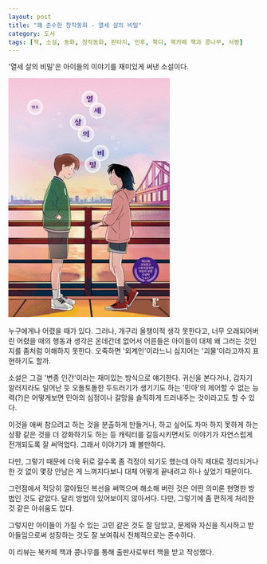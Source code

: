 ```yaml
---
layout: post
title: "꽤 준수한 창작동화 - 열세 살의 비밀"
category: 도서
tags: [책, 소설, 동화, 창작동화, 판타지, 민후, 북다, 북카페 책과 콩나무, 서평]
---
```


'열세 살의 비밀'은
아이들의 이야기를 재미있게 써낸 소설이다.

![표지](/images/secrets-of-thirteen-years-old-book-h480.jpg)

누구에게나 어렸을 때가 있다.
그러나, 개구리 올챙이적 생각 못한다고,
너무 오래되어버린 어렸을 때의 행동과 생각은 온데간데 없어서
어른들은 아이들이 대체 왜 그러는 것인지를 좀처럼 이해하지 못한다.
오죽하면 '외계인'이라느니 심지어는 '괴물'이라고까지 표현하기도 할까.

소설은 그걸 '변종 인간'이라는 재미있는 방식으로 얘기한다.
귀신을 본다거나,
갑자기 알러지라도 일어난 듯 오돌토돌한 두드러기가 생기기도 하는
'민아'의 제어할 수 없는 능력(?)은
어떻게보면 민아의 심정이나 갈망을 솔직하게 드러내주는 것이라고도 할 수 있다.

이것을 애써 참으려고 하는 것을 분출하게 만들거나,
하고 싶어도 차마 하지 못하게 하는 상황 같은 것을 더 강화하기도 하는 등
캐릭터를 갈등시키면서도 이야기가 자연스럽게 전개되도록 잘 써먹었다.
그래서 이야기가 꽤 볼만하다.

다만, 그렇기 때문에 더욱 뒤로 갈수록 좀 걱정이 되기도 했는데
아직 제대로 정리되거나 한 것 없이 몇장 안남은 게 느껴지다보니
대체 어떻게 끝내려고 하나 싶었기 때문이다.

그런점에서 적당히 깔아뒀던 복선을 써먹으며 해소해 버린 것은
어떤 의미론 현명한 방법인 것도 같았다.
달리 방법이 있어보이지 않아서다.
다만, 그렇기에 좀 편하게 처리한 것 같은 아쉬움도 있다.

그렇지만 아이들이 가질 수 있는 고민 같은 것도 잘 담았고,
문제와 자신을 직시하고 받아들임으로써 성장하는 것도 잘 보여줘서
전체적으로는 준수하다.



<div class="im im-info">
이 리뷰는 북카페 책과 콩나무를 통해 출판사로부터 책을 받고 작성했다.
</div>
